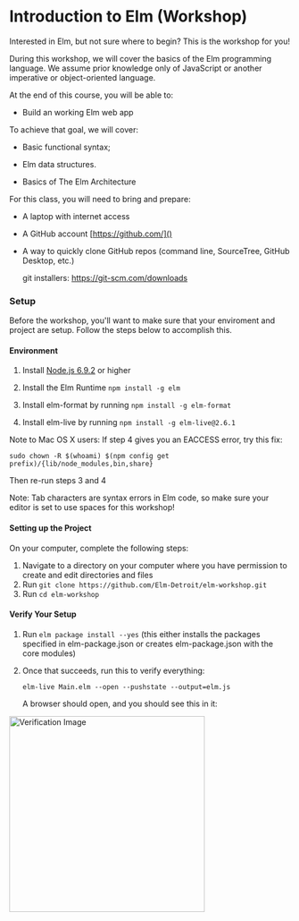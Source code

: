 # Introduction to Elm (Workshop)

Interested in Elm, but not sure where to begin? This is the workshop for you!

During this workshop, we will cover the basics of the Elm programming language. We assume prior knowledge only of JavaScript or another imperative or object-oriented language.

At the end of this course, you will be able to:

-  Build an working Elm web app

To achieve that goal, we will cover:

- Basic functional syntax;

- Elm data structures.

- Basics of The Elm Architecture

For this class, you will need to bring and prepare:

- A laptop with internet access

- A GitHub account [https://github.com/]() 

- A way to quickly clone GitHub repos (command line, SourceTree, GitHub Desktop, etc.)
  
  git installers: https://git-scm.com/downloads

### Setup 

Before the workshop, you'll want to make sure that your enviroment and project are setup. Follow the steps below to accomplish this. 

#### Environment
 
1. Install [Node.js 6.9.2](https://nodejs.org) or higher

2. Install the Elm Runtime `npm install -g elm`

3. Install elm-format by running `npm install -g elm-format`

4. Install elm-live by running `npm install -g elm-live@2.6.1`

Note to Mac OS X users: If step 4 gives you an EACCESS error, try this fix:

`sudo chown -R $(whoami) $(npm config get prefix)/{lib/node_modules,bin,share}`

Then re-run steps 3 and 4

Note: Tab characters are syntax errors in Elm code, so make sure your editor is set to use spaces for this workshop!

#### Setting up the Project
On your computer, complete the following steps:
1. Navigate to a directory on your computer where you have permission to create and edit directories and files
2. Run `git clone https://github.com/Elm-Detroit/elm-workshop.git`
3. Run `cd elm-workshop`

#### Verify Your Setup
1. Run `elm package install --yes` (this either installs the packages specified in elm-package.json or creates elm-package.json with the core modules)

2. Once that succeeds, run this to verify everything:
   
   `elm-live Main.elm --open --pushstate --output=elm.js`
    
    A browser should open, and you should see this in it:

<img src="https://github.com/mikeonslow/elm-workshop/blob/master/static/verification-success.png" width="350" alt="Verification Image" />

   


